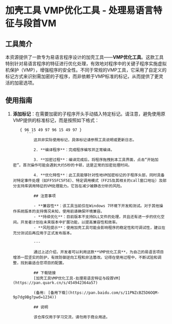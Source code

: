 # 加壳工具 VMP优化工具 - 处理易语言特征与段首VM

## 工具简介

本资源提供了一款专为易语言程序设计的加壳工具——**VMP优化工具**。这款工具特别针对易语言程序的特征进行优化处理，有效地对程序中的关键子程序实施虚拟机保护（VMP），增强程序的安全性。不同于常规的VMP工具，它采用了自定义的标记方式来识别需加密的子程序，而非依赖于VMP标准的标记，从而提供了更灵活的加密选项。

## 使用指南

1. **添加标记**：在需要加密的子程序开头手动插入特定标记。请注意，避免使用原VMP提供的标准标记，而是按照如下格式：
   ```plaintext
      { 96 15 49 97 96 15 49 97 }
         ```
            这并非实际使用标记，具体标记请参照工具说明或更新日志。

            2. **编译程序**：完成程序编写并正常编译。

            3. **加密过程**：编译完成后，将程序拖拽到本工具界面，点击“开始加密”。首次操作可能会遇到大约5秒的卡顿，这是正常的加密处理时间。

            4. **优化特性**：此工具能够针对性地VM加密标记的子程序头部，同时具备对特定事件处理（如FF55FC5F5E）、特定调用模式（FF25及其相关的call窗口地址）及部分支持库调用特征的VM处理能力。它旨在减少被静态分析的风险。

            ## 注意事项

            - **兼容性**：该工具当前仅在Windows 7环境下开发和测试。对于其他操作系统版本的支持情况未知，使用前请确保环境兼容。
            - **持续优化**：目前版本不支持DLL文件的处理，并且还有进一步的优化空间。开发者计划在未来版本中扩展功能，以提高兼容性和效率。
            - **风险提示**：使用加壳工具可能会影响程序的稳定性和可调试性，建议在充分测试后再应用于正式发布版本。

            ---

            通过上述介绍，开发者可以利用这款**VMP优化工具**，为自己的易语言项目增添一层坚实的防护，有效防御逆向工程和非法篡改。记得在使用过程中，不断试验和调整，找到最适合您项目的配置。

            ## 下载链接
            [加壳工具VMP优化工具-处理易语言特征与段首VM](https://pan.quark.cn/s/454942364a57) 

            (备用: [备用下载](https://pan.baidu.com/s/11PNZcBZ5D6OQM-9p7dg9Bg?pwd=1234))

            ## 说明

            该仓库仅用于学习交流，请勿用于商业用途。
